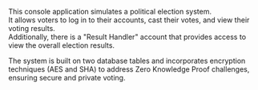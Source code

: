 This console application simulates a political election system.    
It allows voters to log in to their accounts, cast their votes, and view their voting results.  
Additionally, there is a "Result Handler" account that provides access to view the overall election results.    

The system is built on two database tables and incorporates encryption techniques (AES and SHA) to address Zero Knowledge Proof challenges, ensuring secure and private voting.
